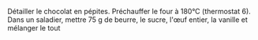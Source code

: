 Détailler le chocolat en pépites.
Préchauffer le four à 180°C (thermostat 6).
Dans un saladier, mettre 75 g de beurre, le sucre, l'œuf entier, la vanille et mélanger le tout